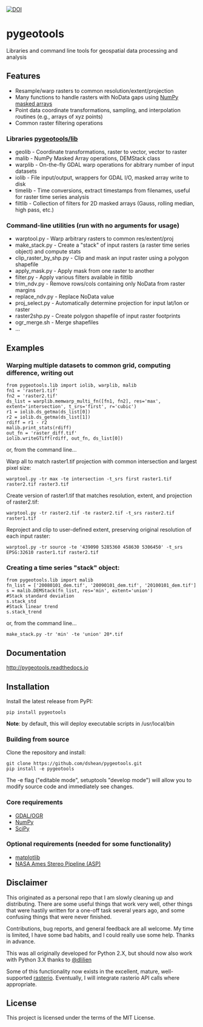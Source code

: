 [![DOI](https://zenodo.org/badge/73121780.svg)](https://zenodo.org/badge/latestdoi/73121780)

# pygeotools
Libraries and command line tools for geospatial data processing and analysis

## Features
- Resample/warp rasters to common resolution/extent/projection
- Many functions to handle rasters with NoData gaps using [NumPy masked arrays](https://docs.scipy.org/doc/numpy/reference/maskedarray.generic.html)
- Point data coordinate transformations, sampling, and interpolation routines (e.g., arrays of xyz points)
- Common raster filtering operations

### Libraries [pygeotools/lib](./pygeotools/lib) 
- geolib - Coordinate transformations, raster to vector, vector to raster
- malib - NumPy Masked Array operations, DEMStack class
- warplib - On-the-fly GDAL warp operations for abitrary number of input datasets
- iolib - File input/output, wrappers for GDAL I/O, masked array write to disk
- timelib - Time conversions, extract timestamps from filenames, useful for raster time series analysis
- filtlib - Collection of filters for 2D masked arrays (Gauss, rolling median, high pass, etc.)

### Command-line utilities (run with no arguments for usage)
- warptool.py - Warp arbitrary rasters to common res/extent/proj
- make_stack.py - Create a "stack" of input rasters (a raster time series object) and compute stats
- clip_raster_by_shp.py - Clip and mask an input raster using a polygon shapefile
- apply_mask.py - Apply mask from one raster to another
- filter.py - Apply various filters available in filtlib
- trim_ndv.py - Remove rows/cols containing only NoData from raster margins
- replace_ndv.py - Replace NoData value
- proj_select.py - Automatically determine projection for input lat/lon or raster
- raster2shp.py - Create polygon shapefile of input raster footprints
- ogr_merge.sh - Merge shapefiles
- ...

## Examples 

### Warping multiple datasets to common grid, computing difference, writing out
```
from pygeotools.lib import iolib, warplib, malib
fn1 = 'raster1.tif'
fn2 = 'raster2.tif'
ds_list = warplib.memwarp_multi_fn([fn1, fn2], res='max', extent='intersection', t_srs='first', r='cubic')
r1 = iolib.ds_getma(ds_list[0])
r2 = iolib.ds_getma(ds_list[1])
rdiff = r1 - r2
malib.print_stats(rdiff)
out_fn = 'raster_diff.tif'
iolib.writeGTiff(rdiff, out_fn, ds_list[0])
```
or, from the command line... 

Warp all to match raster1.tif projection with common intersection and largest pixel size:

`warptool.py -tr max -te intersection -t_srs first raster1.tif raster2.tif raster3.tif`

Create version of raster1.tif that matches resolution, extent, and projection of raster2.tif:

`warptool.py -tr raster2.tif -te raster2.tif -t_srs raster2.tif raster1.tif`

Reproject and clip to user-defined extent, preserving original resolution of each input raster:

`warptool.py -tr source -te '439090 5285360 458630 5306450' -t_srs EPSG:32610 raster1.tif raster2.tif`

### Creating a time series "stack" object:
```
from pygeotools.lib import malib
fn_list = ['20080101_dem.tif', '20090101_dem.tif', '20100101_dem.tif']
s = malib.DEMStack(fn_list, res='min', extent='union')
#Stack standard deviation
s.stack_std
#Stack linear trend
s.stack_trend
```
or, from the command line...

`make_stack.py -tr 'min' -te 'union' 20*.tif`

## Documentation

http://pygeotools.readthedocs.io

## Installation

Install the latest release from PyPI:

    pip install pygeotools 

**Note**: by default, this will deploy executable scripts in /usr/local/bin

### Building from source

Clone the repository and install:

    git clone https://github.com/dshean/pygeotools.git
    pip install -e pygeotools

The -e flag ("editable mode", setuptools "develop mode") will allow you to modify source code and immediately see changes.

### Core requirements 
- [GDAL/OGR](http://www.gdal.org/)
- [NumPy](http://www.numpy.org/)
- [SciPy](https://www.scipy.org/)

### Optional requirements (needed for some functionality) 
- [matplotlib](http://matplotlib.org/)
- [NASA Ames Stereo Pipeline (ASP)](https://ti.arc.nasa.gov/tech/asr/intelligent-robotics/ngt/stereo/)

## Disclaimer 

This originated as a personal repo that I am slowly cleaning up and distributing.  There are some useful things that work very well, other things that were hastily written for a one-off task several years ago, and some confusing things that were never finished. 

Contributions, bug reports, and general feedback are all welcome.  My time is limited, I have some bad habits, and I could really use some help.  Thanks in advance.

This was all originally developed for Python 2.X, but should now also work with Python 3.X thanks to [@dlilien](https://github.com/dlilien)

Some of this functionality now exists in the excellent, mature, well-supported [rasterio](https://github.com/mapbox/rasterio).  Eventually, I will integrate rasterio API calls where appropriate.

## License

This project is licensed under the terms of the MIT License.

